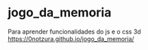 # jogo_da_memoria
Para aprender funcionalidades do js e o css 3d
https://0notzura.github.io/jogo_da_memoria/
